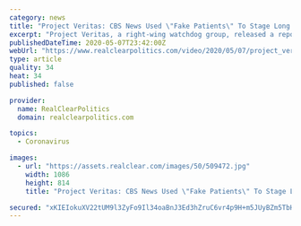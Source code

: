 ```yaml
---
category: news
title: "Project Veritas: CBS News Used \"Fake Patients\" To Stage Long Car Line For Coronavirus Testing"
excerpt: "Project Veritas, a right-wing watchdog group, released a report on Wednesday accusing the broadcast network of faking a drive-thru car line at the Cherry Health Medical Center in Grand Rapids, Mich.,"
publishedDateTime: 2020-05-07T23:42:00Z
webUrl: "https://www.realclearpolitics.com/video/2020/05/07/project_veritas_cbs_news_used_fake_patients_to_stage_long_car_line_for_coronavirus_testing.html"
type: article
quality: 34
heat: 34
published: false

provider:
  name: RealClearPolitics
  domain: realclearpolitics.com

topics:
  - Coronavirus

images:
  - url: "https://assets.realclear.com/images/50/509472.jpg"
    width: 1086
    height: 814
    title: "Project Veritas: CBS News Used \"Fake Patients\" To Stage Long Car Line For Coronavirus Testing"

secured: "xKIEIokuXV22tUM9l3ZyFo9Il34oaBnJ3Ed3hZruC6vr4p9H+m5JUyBZm5TbHKjvzSJo/MAN3Qim8rRUwikb5+bHVmaaEPKMEz6tDankhchJxUBlTciTbd/j1ouPwY0z3ieEoasoBpEvQ7qBz3f4ReOsLyDIwoZekisP1JoayW4dw3j36jywKeXoZE5b0yMziLvzHC+ia9+++mlSiJT6VwtW/AAVrw5fFZWqo+qCQ9seCfE3xXKagTx+jyDlQOOwwiiGsCODzqKBgvU6apx5/x3kZ/WawhruQD/iFeVuXU29yUTMdLizexNsH0p2Hd1k2WTwr0bcvkzMx7q8EQxSmvTAUu/6TJnT5RDB2lfQqY8F2iRyovIuQTjy/8gaIAQk1Ru0TZ57QTuj6qP1ML/ED6IdJlCBJ9J7ScUK8lnYPSJYjR4obTuA/1Bie/LDrW3QfZEFEjj9OkD/QJNWXO3F3NUoThRaSxDBJI889fmwL0Q=;6uWQJ1JuIkFXP+xO3i3a6g=="
---
```


